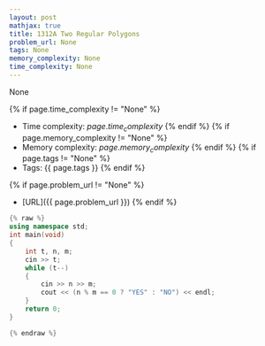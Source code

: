 ```yaml
---
layout: post
mathjax: true
title: 1312A Two Regular Polygons
problem_url: None
tags: None
memory_complexity: None
time_complexity: None
---
```


None


{% if page.time_complexity != "None" %}
- Time complexity: ${{ page.time_complexity }}$
{% endif %}
{% if page.memory_complexity != "None" %}
- Memory complexity: ${{ page.memory_complexity }}$
{% endif %}
{% if page.tags != "None" %}
- Tags: {{ page.tags }}
{% endif %}

{% if page.problem_url != "None" %}
- [URL]({{ page.problem_url }})
{% endif %}

```cpp
{% raw %}
using namespace std;
int main(void)
{
    int t, n, m;
    cin >> t;
    while (t--)
    {
        cin >> n >> m;
        cout << (n % m == 0 ? "YES" : "NO") << endl;
    }
    return 0;
}

{% endraw %}
```